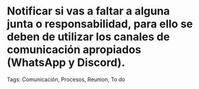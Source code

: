 # Notificar si vas a faltar a alguna junta o responsabilidad, para ello se deben de utilizar los canales de comunicación apropiados (WhatsApp y Discord).

Tags: Comunicación, Procesos, Reunion, To do